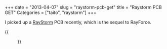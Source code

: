 +++
date = "2013-04-07"
slug = "raystorm-pcb-get"
title = "Raystorm PCB GET"
Categories = ["taito", "raystorm"]
+++

I picked up a [RayStorm](http://en.wikipedia.org/wiki/RayStorm) PCB recently, which is the sequel to RayForce.

{{<figure src="/images/20130407-070612.jpg" caption="GET">}}
